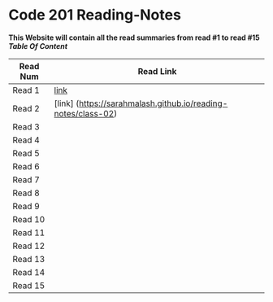 # Code 201 Reading-Notes
**This Website will contain all the read summaries from read #1 to read #15**
***Table Of Content***

Read Num | Read Link
---------|----------
Read 1   | [link](https://sarahmalash.github.io/reading-notes/class01)
Read 2   |[link] (https://sarahmalash.github.io/reading-notes/class-02)
Read 3   |
Read 4   |
Read 5   |
Read 6   |
Read 7   |
Read 8   |
Read 9   |
Read 10  |
Read 11  |
Read 12  |
Read 13  |
Read 14  |
Read 15  |



